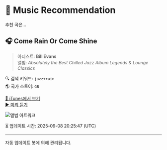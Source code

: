
# 🎵 Music Recommendation

추천 곡은...

## 🎧 Come Rain Or Come Shine  
> 아티스트: **Bill Evans**  
> 앨범: _Absolutely the Best Chilled Jazz Album Legends & Lounge Classics_  

🔍 검색 키워드: `jazz+rain`  
🌎 국가 스토어: `GB`

[🔗 iTunes에서 보기](https://music.apple.com/gb/album/come-rain-or-come-shine/815666130?i=815666190&uo=4)  
[▶️ 미리 듣기](https://audio-ssl.itunes.apple.com/itunes-assets/AudioPreview125/v4/d3/a7/1b/d3a71b4a-b3d1-0d48-5f8c-5c879942e8d4/mzaf_236770015663670714.plus.aac.p.m4a)

![앨범 아트워크](https://is1-ssl.mzstatic.com/image/thumb/Music/v4/78/fa/d0/78fad01f-c8d3-3cbc-aad6-bf0f96e9b231/ABSOLUTELY-THE-BEST-CHILLED-JAZZ-ALBUM-LEGENDS-AND-LOUNGE-CLASSICS.jpg/100x100bb.jpg)

⏳ 업데이트 시간: 2025-09-08 20:25:47 (UTC)

---
자동 업데이트 봇에 의해 관리됩니다.
